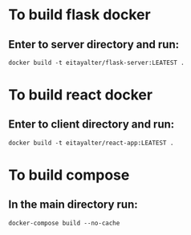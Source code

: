 # To build flask docker
## Enter to server directory and run: 
```dockerfile
docker build -t eitayalter/flask-server:LEATEST .
```

# To build react docker
## Enter to client directory and run: 
```dockerfile
docker build -t eitayalter/react-app:LEATEST .
```

# To build compose
## In the main directory run: 
```dockerfile
docker-compose build --no-cache
```